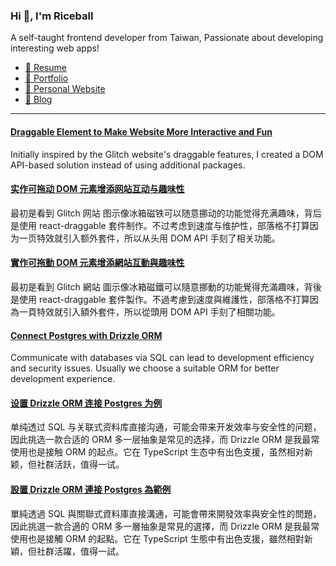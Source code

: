 <h3 >Hi 👋, I'm Riceball</h3>
<p>A self-taught frontend developer from Taiwan, Passionate about developing interesting web apps!</p>

- [📜 Resume](https://weweweb.pages.dev/en/resume/)
- [💼 Portfolio](https://weweweb.pages.dev/en/work/)
- [🏡 Personal Website](https://weweweb.pages.dev/en/)
- [📝 Blog](https://www.webdong.dev/en/)
---

<!--START_SECTION:feed-->
#### [Draggable Element to Make Website More Interactive and Fun](https:&#x2F;&#x2F;www.webdong.dev&#x2F;en&#x2F;post&#x2F;implement-draggable-dom-element-to-make-website-more-interactive-and-fun&#x2F;) 
Initially inspired by the Glitch website&#39;s draggable features, I created a DOM API-based solution instead of using additional packages.
#### [实作可拖动 DOM 元素增添网站互动与趣味性](https:&#x2F;&#x2F;www.webdong.dev&#x2F;zh-cn&#x2F;post&#x2F;implement-draggable-dom-element-to-make-website-more-interactive-and-fun&#x2F;) 
最初是看到 Glitch 网站 图示像冰箱磁铁可以随意挪动的功能觉得充满趣味，背后是使用 react-draggable 套件制作。不过考虑到速度与维护性，部落格不打算因为一页特效就引入额外套件，所以从头用 DOM API 手刻了相关功能。
#### [實作可拖動 DOM 元素增添網站互動與趣味性](https:&#x2F;&#x2F;www.webdong.dev&#x2F;zh-tw&#x2F;post&#x2F;implement-draggable-dom-element-to-make-website-more-interactive-and-fun&#x2F;) 
最初是看到 Glitch 網站 圖示像冰箱磁鐵可以隨意挪動的功能覺得充滿趣味，背後是使用 react-draggable 套件製作。不過考慮到速度與維護性，部落格不打算因為一頁特效就引入額外套件，所以從頭用 DOM API 手刻了相關功能。
#### [Connect Postgres with Drizzle ORM](https:&#x2F;&#x2F;www.webdong.dev&#x2F;en&#x2F;post&#x2F;connect-postgres-with-drizzle-orm&#x2F;) 
Communicate with databases via SQL can lead to development efficiency and security issues. Usually we choose a suitable ORM for better development experience.
#### [设置 Drizzle ORM 连接 Postgres 为例](https:&#x2F;&#x2F;www.webdong.dev&#x2F;zh-cn&#x2F;post&#x2F;connect-postgres-with-drizzle-orm&#x2F;) 
单纯透过 SQL 与关联式资料库直接沟通，可能会带来开发效率与安全性的问题，因此挑选一款合适的 ORM 多一层抽象是常见的选择，而 Drizzle ORM 是我最常使用也是接触 ORM 的起点。它在 TypeScript 生态中有出色支援，虽然相对新颖，但社群活跃，值得一试。
#### [設置 Drizzle ORM 連接 Postgres 為範例](https:&#x2F;&#x2F;www.webdong.dev&#x2F;zh-tw&#x2F;post&#x2F;connect-postgres-with-drizzle-orm&#x2F;) 
單純透過 SQL 與關聯式資料庫直接溝通，可能會帶來開發效率與安全性的問題，因此挑選一款合適的 ORM 多一層抽象是常見的選擇，而 Drizzle ORM 是我最常使用也是接觸 ORM 的起點。它在 TypeScript 生態中有出色支援，雖然相對新穎，但社群活躍，值得一試。
<!--END_SECTION:feed-->

